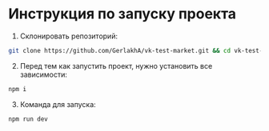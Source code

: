 # Инструкция по запуску проекта

1. Склонировать репозиторий:

```bash
git clone https://github.com/GerlakhA/vk-test-market.git && cd vk-test-market
```

2. Перед тем как запустить проект, нужно установить все зависимости:

```bash
npm i
```

3. Команда для запуска:

```bash
npm run dev
```
